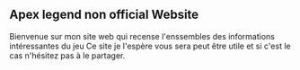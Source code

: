 ## Apex legend non official Website

Bienvenue sur mon site web qui recense l'enssembles des informations intéressantes du jeu
Ce site je l'espère vous sera peut être utile et si c'est le cas n'hésitez pas à le partager.